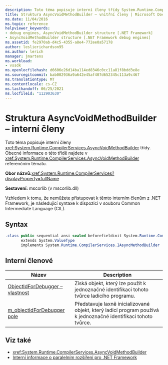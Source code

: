 ```yaml
---
description: Toto téma popisuje interní členy třídy System.Runtime.CompilerServices.AsyncVoidMethodBuilder.
title: Struktura AsyncVoidMethodBuilder – vnitřní členy | Microsoft Docs
ms.date: 11/04/2016
ms.topic: reference
helpviewer_keywords:
- debug engines, AsyncVoidMethodBuilder structure [.NET Framework]
- AsyncVoidMethodBuilder structure [.NET Framework debug engines]
ms.assetid: fe2970ab-d4c5-4355-a8e4-772ee0a57178
author: leslierichardson95
ms.author: lerich
manager: jmartens
ms.workload:
- vssdk
ms.openlocfilehash: d6606e26d14ba114ed8346c0cc11a81f8bdd3e8e
ms.sourcegitcommit: bab002936a9a642e45af407d652345c113a9c467
ms.translationtype: MT
ms.contentlocale: cs-CZ
ms.lasthandoff: 06/25/2021
ms.locfileid: "112903630"
---
```

# <a name="asyncvoidmethodbuilder-structure---internal-members"></a>Struktura AsyncVoidMethodBuilder – interní členy
Toto téma popisuje interní členy <xref:System.Runtime.CompilerServices.AsyncVoidMethodBuilder> třídy. Obecné informace o této třídě najdete v <xref:System.Runtime.CompilerServices.AsyncVoidMethodBuilder> referenčním tématu.

 **Obor názvů:**<xref:System.Runtime.CompilerServices?displayProperty=fullName>

 **Sestavení:** mscorlib (v mscorlib.dll)

 Vzhledem k tomu, že nemůžete přistupovat k těmto interním členům z .NET Framework, je následující syntaxe k dispozici v souboru Common Intermediate Language (CIL).

## <a name="syntax"></a>Syntax

```csharp
.class public sequential ansi sealed beforefieldinit System.Runtime.CompilerServices.AsyncVoidMethodBuilder
       extends System.ValueType
       implements System.Runtime.CompilerServices.IAsyncMethodBuilder
```

## <a name="internal-members"></a>Interní členové

|Název|Description|
|----------|-----------------|
|[ObjectIdForDebugger – vlastnost](../../extensibility/debugger/asyncvoidmethodbuilder-objectidfordebugger-property.md)|Získá objekt, který lze použít k jednoznačné identifikaci tohoto tvůrce ladicího programu.|
|[m_objectIdForDebugger pole](../../extensibility/debugger/asyncvoidmethodbuilder-m-objectidfordebugger-field.md)|Představuje laxně inicializované objekt, který ladicí program používá k jednoznačné identifikaci tohoto tvůrce.|

## <a name="see-also"></a>Viz také
- <xref:System.Runtime.CompilerServices.AsyncVoidMethodBuilder>
- [Interní informace o paralelním rozšíření pro .NET Framework](../../extensibility/debugger/parallel-extension-internals-for-the-dotnet-framework.md)
